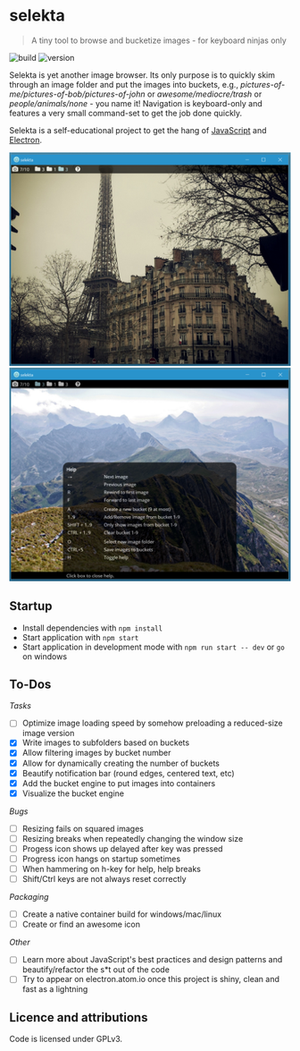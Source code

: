 # selekta
> A tiny tool to browse and bucketize images - for keyboard ninjas only

![build](https://img.shields.io/badge/build-probably%20broken-orange.svg)
![version](https://img.shields.io/badge/version-*-lightgrey.svg)

Selekta is yet another image browser. Its only purpose is to quickly skim through an image folder and put the images into buckets, e.g., _pictures-of-me/pictures-of-bob/pictures-of-john_ or _awesome/mediocre/trash_ or _people/animals/none_ - you name it! Navigation is keyboard-only and features a very small command-set to get the job done quickly.

Selekta is a self-educational project to get the hang of  [JavaScript](http://s2.quickmeme.com/img/c2/c27aa8c34c875f015ed015e075a703ffa6e5f7063186a8573d82931ba4928c76.jpg) and  [Electron](http://electron.atom.io).

![Screenshot 1](https://raw.githubusercontent.com/BastiTee/selekta/master/screenshots/001_a.png)
![Screenshot 2](https://raw.githubusercontent.com/BastiTee/selekta/master/screenshots/001_b.png)

## Startup
- Install dependencies with `npm install`
- Start application with `npm start`
- Start application in development mode with `npm run start -- dev` or `go` on windows

## To-Dos

*Tasks*

 - [ ] Optimize image loading speed by somehow preloading a reduced-size image version
 - [x] Write images to subfolders based on buckets
 - [x] Allow filtering images by bucket number
 - [x] Allow for dynamically creating the number of buckets
 - [x] Beautify notification bar (round edges, centered text, etc)
 - [x] Add the bucket engine to put images into containers
 - [x] Visualize the bucket engine

*Bugs*

 - [ ] Resizing fails on squared images
 - [ ] Resizing breaks when repeatedly changing the window size
 - [ ] Progess icon shows up delayed after key was pressed
 - [ ] Progress icon hangs on startup sometimes
 - [ ] When hammering on h-key for help, help breaks
 - [ ] Shift/Ctrl keys are not always reset correctly

*Packaging*

 - [ ] Create a native container build for windows/mac/linux
 - [ ] Create or find an awesome icon

*Other*

 - [ ] Learn more about JavaScript's best practices and design patterns and beautify/refactor the s*t out of the code
 - [ ] Try to appear on electron.atom.io once this project is shiny, clean and fast as a lightning

## Licence and attributions
Code is licensed under GPLv3.
